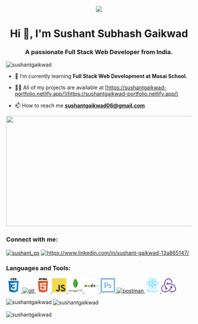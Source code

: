<div align="center"><img src="https://media.giphy.com/media/M9gbBd9nbDrOTu1Mqx/giphy.gif" width="100"/></div>
<h1 align="center">Hi 👋, I'm Sushant Subhash Gaikwad</h1>
<h3 align="center">A passionate Full Stack Web Developer from India.</h3>

<p align="left"> <img src="https://komarev.com/ghpvc/?username=sushantgaikwad&label=Profile%20views&color=0e75b6&style=flat" alt="sushantgaikwad" /> </p>

<!-- <p align="left"> <a href="https://twitter.com/sushant_gs" target="blank"><img src="https://img.shields.io/twitter/follow/sushant_gs?logo=twitter&style=for-the-badge" alt="sushant_gs" /></a> </p> -->

- 🌱 I’m currently learning **Full Stack Web Development at Masai School.**

- 👨‍💻 All of my projects are available at [https://sushantgaikwad-portfolio.netlify.app/](https://sushantgaikwad-portfolio.netlify.app/)

- 📫 How to reach me **sushantgaikwad06@gmail.com**
<div align="center">
  <img src="https://media.giphy.com/media/dWesBcTLavkZuG35MI/giphy.gif" width="600" height="300"/>
</div>
<h3 align="left">Connect with me:</h3>
<p align="left">
<a href="https://twitter.com/sushant_gs" target="blank"><img align="center" src="https://raw.githubusercontent.com/rahuldkjain/github-profile-readme-generator/master/src/images/icons/Social/twitter.svg" alt="sushant_gs" height="30" width="40" /></a>
<a href="https://linkedin.com/in/https://www.linkedin.com/in/sushant-gaikwad-13a865147/" target="blank"><img align="center" src="https://raw.githubusercontent.com/rahuldkjain/github-profile-readme-generator/master/src/images/icons/Social/linked-in-alt.svg" alt="https://www.linkedin.com/in/sushant-gaikwad-13a865147/" height="30" width="40" /></a>
</p>

<h3 align="left">Languages and Tools:</h3>
<p align="left"> <a href="https://www.w3schools.com/css/" target="_blank" rel="noreferrer"> <img src="https://raw.githubusercontent.com/devicons/devicon/master/icons/css3/css3-original-wordmark.svg" alt="css3" width="40" height="40"/> </a> <a href="https://git-scm.com/" target="_blank" rel="noreferrer"> <img src="https://www.vectorlogo.zone/logos/git-scm/git-scm-icon.svg" alt="git" width="40" height="40"/> </a> <a href="https://www.w3.org/html/" target="_blank" rel="noreferrer"> <img src="https://raw.githubusercontent.com/devicons/devicon/master/icons/html5/html5-original-wordmark.svg" alt="html5" width="40" height="40"/> </a> <a href="https://developer.mozilla.org/en-US/docs/Web/JavaScript" target="_blank" rel="noreferrer"> <img src="https://raw.githubusercontent.com/devicons/devicon/master/icons/javascript/javascript-original.svg" alt="javascript" width="40" height="40"/> </a> <a href="https://www.mongodb.com/" target="_blank" rel="noreferrer"> <img src="https://raw.githubusercontent.com/devicons/devicon/master/icons/mongodb/mongodb-original-wordmark.svg" alt="mongodb" width="40" height="40"/> </a> <a href="https://nodejs.org" target="_blank" rel="noreferrer"> <img src="https://raw.githubusercontent.com/devicons/devicon/master/icons/nodejs/nodejs-original-wordmark.svg" alt="nodejs" width="40" height="40"/> </a> <a href="https://www.photoshop.com/en" target="_blank" rel="noreferrer"> <img src="https://raw.githubusercontent.com/devicons/devicon/master/icons/photoshop/photoshop-line.svg" alt="photoshop" width="40" height="40"/> </a> <a href="https://postman.com" target="_blank" rel="noreferrer"> <img src="https://www.vectorlogo.zone/logos/getpostman/getpostman-icon.svg" alt="postman" width="40" height="40"/> </a> <a href="https://reactjs.org/" target="_blank" rel="noreferrer"> <img src="https://raw.githubusercontent.com/devicons/devicon/master/icons/react/react-original-wordmark.svg" alt="react" width="40" height="40"/> </a> <a href="https://redux.js.org" target="_blank" rel="noreferrer"> <img src="https://raw.githubusercontent.com/devicons/devicon/master/icons/redux/redux-original.svg" alt="redux" width="40" height="40"/> </a> </p>

<p><img align="left" src="https://github-readme-stats.vercel.app/api/top-langs?username=sushantgaikwad&show_icons=true&locale=en&layout=compact" alt="sushantgaikwad" /></p>

<p>&nbsp;<img align="center" src="https://github-readme-stats.vercel.app/api?username=sushantgaikwad&show_icons=true&locale=en" alt="sushantgaikwad" /></p>

<p><img align="center" src="https://github-readme-streak-stats.herokuapp.com/?user=sushantgaikwad&" alt="sushantgaikwad" /></p>
